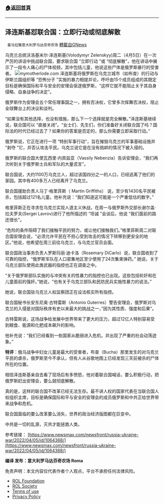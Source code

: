 ###  [:house:返回首頁](https://github.com/ourhimalayas/txt)
---


## 泽连斯基怼联合国：立即行动或彻底解散
` 喜马拉雅意大利罗马达芬奇农场` [轉載自GNews](https://gnews.org/zh-hans/2293972/)

乌克兰总统沃洛基米尔·泽连斯基(Volodymyr Zelenskyy)周二（4月5日）在一次严厉的讲话中挑战联合国，要求联合国 “立即行动 ”或 “彻底解散”，他在讲话中展示了一段令人痛心的尸体视频，其中包括儿童，他说这些尸体是俄罗斯暴行的受害者。
![](https://assets.gnews.org/wp-content/uploads/2022/04/U-2.jpg)mymotherlode.com
泽连斯基将俄罗斯在乌克兰城市（如布查）的行动与伊斯兰国组织等 “恐怖分子 ”实施的暴力相提并论，呼吁由15个成员组成的其既定目标是确保国际和平与安全的安理会驱逐俄罗斯，“这样它就不能阻止关于其自身侵略、自身战争的决定”。

俄罗斯作为安理会五个常任理事国之一，拥有否决权，它曾多次挥舞否决权，阻止全球舞台上的决议和谈判。

“如果没有其他选择，也没有措施，那么下一个选择就是完全解散。”泽连斯基继续说，联合国可以 “直接关闭”。“女士们、先生们，你们准备好关闭联合国了吗？国际法的时代已经过去了？如果你的答案是否定的，那么你需要立即采取行动。”

俄罗斯说，它正在进行一项 “特别军事行动”，旨在摧毁乌克兰的军事基础设施并 “剥夺 ”它，并否认攻击平民。乌克兰说它是在没有挑衅的情况下被入侵的。

俄罗斯的联合国大使瓦西里·内宾兹亚（Vassily Nebenzia）告诉安理会，“我们再次听到关于俄罗斯士兵和军队的大量谎言”。

联合国说，大约1100万乌克兰人，超过该国四分之一的人口，已经逃离了他们的家园。其中有400多万人已经离开了乌克兰。

联合国援助负责人马丁·格里菲斯（ Martin Griffiths） 说，至少有1430名平民被杀，包括超过121名儿童。他补充说：“我们知道这可能是一个严重低估的数字。”

格里菲斯正在寻求在乌克兰实现人道主义休战，在周一与俄罗斯外交部长谢尔盖·拉夫罗夫(Sergei Lavrov)进行了他所描述的 “坦诚 ”会谈后，他说 “我们面前的路还很长”。

“危险的条件阻碍了我们接触平民的努力，或让他们接触我们。”格里菲斯周二对联合国安理会说，“必须允许平民在不担心受到攻击的情况下转移到更安全的地区。”他说，他希望在周三前往乌克兰，与乌克兰官员会面。

联合国政治事务负责人罗斯玛丽·迪卡洛（Rosemary DiCarlo）说，联合国收到了可靠的指控，“俄罗斯军队在人口密集地区至少使用了24次集束弹药。” 她说，关于乌克兰部队使用此类武器的指控也正在调查之中。

“关于俄罗斯部队实施的与冲突有关的性暴力的指控也已出现。这些包括轮奸和在儿童面前的强奸。”她说，“也有关于乌克兰部队和民防民兵实施性暴力的说法。”

她说，联合国驻乌克兰人权监察团正在设法核实所有指控。

联合国秘书长安东尼奥·古特雷斯（Antonio Guterres）警告安理会，俄罗斯对乌克兰的入侵是对国际秩序有史以来最大的挑战之一，”因为其性质、强度和后果”。

古特雷斯说，这场战争给发展中世界带来了更大的压力，超过12亿人特别容易受到粮食、能源和化肥成本飙升的影响。

他补充说：“我们已经看到一些国家从脆弱进入危机，并出现了严重的社会动荡迹象。”

**特评**：俄乌战争中妇女儿童是最大的受害者，布查（Bucha）那里发生的对乌克兰平民的虐杀，俄罗斯至今不承认，但有人从谷歌地图上已经发现三天前被杀的尸体所在的位置。

相信泽连斯基亲自去看了现场后有多愤怒，他对着联合国喊话，要么积极行动，把俄罗斯赶出安理会，要么就彻底解散。

真的是，这样的联合国不改革已经无法生存。最不讲人权的国家代表在当联合国人权组织主席，目标是确保国际和平与安全的安理会的成员俄罗斯和中共正给世界带来战争和危机。

联合国面临的要么改革要么消失，世界的政治经济版图都在巨变中。

中共是一切的乱源，灭共才能拯救人类。

参考链接：
[https://www.newsmax.com/newsfront/russia-ukraine-war/2022/04/05/id/1064368/](https://www.newsmax.com/newsfront/russia-ukraine-war/2022/04/05/id/1064368/)

**编译 发布：意大利罗马达芬奇农场 Roma**

 

免责声明：本文内容仅代表作者个人观点，平台不承担任何法律风险。

- [ROL Foundation](https://rolfoundation.org/)
- [ROL Society](https://rolsociety.org/)
- [Terms of use](https://gnews.org/terms-of-use-3/)
- [Privacy Policy](https://gnews.org/privacy-policy/)
